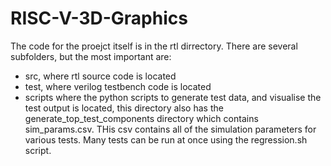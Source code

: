 # RISC-V-3D-Graphics
The code for the proejct itself is in the rtl dirrectory. There are several subfolders, but the most important are:
- src, where rtl source code is located
- test, where verilog testbench code is located
- scripts where the python scripts to generate test data,  and visualise the test output is located, this directory also has the generate_top_test_components directory which contains sim_params.csv. THis csv contains all of the simulation parameters for various tests. Many tests can be run at once using the regression.sh script.
